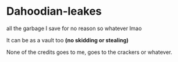 # Dahoodian-leakes

all the garbage I save for no reason so whatever lmao

It can be as a vault too **(no skidding or stealing)**

None of the credits goes to me, goes to the crackers or whatever.
